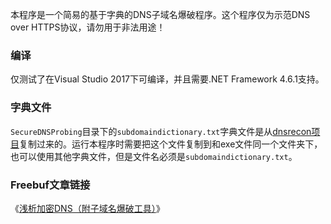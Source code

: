 本程序是一个简易的基于字典的DNS子域名爆破程序。这个程序仅为示范DNS over HTTPS协议，请勿用于非法用途！

### 编译
仅测试了在Visual Studio 2017下可编译，并且需要.NET Framework 4.6.1支持。

### 字典文件
`SecureDNSProbing`目录下的`subdomaindictionary.txt`字典文件是从[dnsrecon项目](https://github.com/darkoperator/dnsrecon/blob/master/subdomains-top1mil-5000.txt)复制过来的。运行本程序时需要把这个文件复制到和exe文件同一个文件夹下，也可以使用其他字典文件，但是文件名必须是`subdomaindictionary.txt`。

### Freebuf文章链接
《[浅析加密DNS（附子域名爆破工具）](http://www.freebuf.com/articles/168659.html)》
